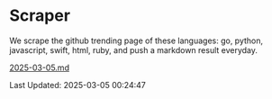# Scraper

We scrape the github trending page of these languages: go, python, javascript, swift, html, ruby, and push a markdown result everyday.

[2025-03-05.md](https://github.com/henson/Scraper/blob/master/2025-03-05.md)

Last Updated: 2025-03-05 00:24:47